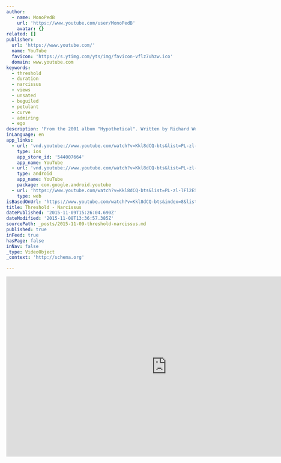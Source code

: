```yaml
---
author:
  - name: MonoPedB
    url: 'https://www.youtube.com/user/MonoPedB'
    avatar: {}
related: []
publisher:
  url: 'https://www.youtube.com/'
  name: YouTube
  favicon: 'https://s.ytimg.com/yts/img/favicon-vflz7uhzw.ico'
  domain: www.youtube.com
keywords:
  - threshold
  - duration
  - narcissus
  - views
  - unsated
  - beguiled
  - petulant
  - curve
  - admiring
  - ego
description: 'From the 2001 album "Hypothetical". Written by Richard West, Jon Jeary, Karl Groom, Nick Midson.'
inLanguage: en
app_links:
  - url: 'vnd.youtube://www.youtube.com/watch?v=Kkl8dCQ-bts&list=PL-zl-lFl2ESaUXwj04CfmloaDKD-OF7U3&index=8&feature=applinks'
    type: ios
    app_store_id: '544007664'
    app_name: YouTube
  - url: 'vnd.youtube://www.youtube.com/watch?v=Kkl8dCQ-bts&list=PL-zl-lFl2ESaUXwj04CfmloaDKD-OF7U3&index=8&feature=applinks'
    type: android
    app_name: YouTube
    package: com.google.android.youtube
  - url: 'https://www.youtube.com/watch?v=Kkl8dCQ-bts&list=PL-zl-lFl2ESaUXwj04CfmloaDKD-OF7U3&index=8&feature=applinks'
    type: web
isBasedOnUrl: 'https://www.youtube.com/watch?v=Kkl8dCQ-bts&index=8&list=PL-zl-lFl2ESaUXwj04CfmloaDKD-OF7U3'
title: Threshold - Narcissus
datePublished: '2015-11-09T15:26:04.690Z'
dateModified: '2015-11-08T13:36:57.385Z'
sourcePath: _posts/2015-11-09-threshold-narcissus.md
published: true
inFeed: true
hasPage: false
inNav: false
_type: VideoObject
_context: 'http://schema.org'

---
```

<iframe src="https://cdn.embedly.com/widgets/media.html?src=https%3A%2F%2Fwww.youtube.com%2Fembed%2Fvideoseries%3Flist%3DPL-zl-lFl2ESaUXwj04CfmloaDKD-OF7U3&amp;url=https%3A%2F%2Fwww.youtube.com%2Fwatch%3Fv%3DKkl8dCQ-bts%26index%3D8%26list%3DPL-zl-lFl2ESaUXwj04CfmloaDKD-OF7U3&amp;image=https%3A%2F%2Fi.ytimg.com%2Fvi%2FKkl8dCQ-bts%2Fhqdefault.jpg&amp;key=b7d04c9b404c499eba89ee7072e1c4f7&amp;type=text%2Fhtml&amp;schema=youtube" width="854" height="480" scrolling="no" frameborder="0" allowfullscreen="allowfullscreen" style=""></iframe>